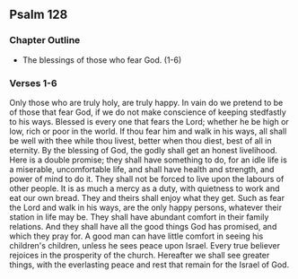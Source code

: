 ## Psalm 128

### Chapter Outline

- The blessings of those who fear God. (1-6)

### Verses 1-6

Only those who are truly holy, are truly happy. In vain do we pretend to be of those that fear God, if we do not make conscience of keeping stedfastly to his ways. Blessed is every one that fears the Lord; whether he be high or low, rich or poor in the world. If thou fear him and walk in his ways, all shall be well with thee while thou livest, better when thou diest, best of all in eternity. By the blessing of God, the godly shall get an honest livelihood. Here is a double promise; they shall have something to do, for an idle life is a miserable, uncomfortable life, and shall have health and strength, and power of mind to do it. They shall not be forced to live upon the labours of other people. It is as much a mercy as a duty, with quietness to work and eat our own bread. They and theirs shall enjoy what they get. Such as fear the Lord and walk in his ways, are the only happy persons, whatever their station in life may be. They shall have abundant comfort in their family relations. And they shall have all the good things God has promised, and which they pray for. A good man can have little comfort in seeing his children's children, unless he sees peace upon Israel. Every true believer rejoices in the prosperity of the church. Hereafter we shall see greater things, with the everlasting peace and rest that remain for the Israel of God.


